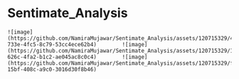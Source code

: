 # Sentimate_Analysis

    ![image](https://github.com/NamiraMujawar/Sentimate_Analysis/assets/120715329/40aa609c-733e-4fc5-8c79-53cc4ece62b4)        ![image](https://github.com/NamiraMujawar/Sentimate_Analysis/assets/120715329/1db9a66a-626c-4fa2-b1c2-ae045ac8c0c4)        ![image](https://github.com/NamiraMujawar/Sentimate_Analysis/assets/120715329/f6825219-15bf-408c-a9c0-3016d30f8b46)






